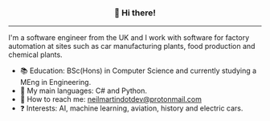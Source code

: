 
<h3 align="center">👋 Hi there!</h3>
<p align="center">
</p>

---
I'm a software engineer from the UK and I work with software for factory automation at sites such as car manufacturing plants, food production and chemical plants.

- :books:  Education: BSc(Hons) in Computer Science and currently studying a MEng in Engineering.
- :speech_balloon: My main languages: C# and Python.
- :calling: How to reach me: neilmartindotdev@protonmail.com
- :question: Interests: AI, machine learning, aviation, history and electric cars.
